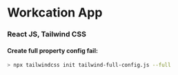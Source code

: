 # Workcation App

### React JS, Tailwind CSS

#### Create full property config fail:
```bash
> npx tailwindcss init tailwind-full-config.js --full
```